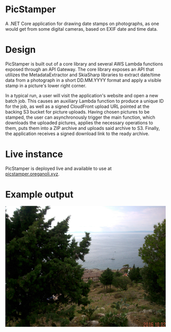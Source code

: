 # PicStamper

A .NET Core application for drawing date stamps on photographs, as one would get from some digital cameras, based on EXIF date and time data.

# Design
PicStamper is built out of a core library and several AWS Lambda functions exposed through an API Gateway. The core library exposes an API that utilizes the MetadataExtractor and SkiaSharp libraries to extract date/time data from a photograph in a short DD.MM.YYYY format and apply a visible stamp in a picture's lower right corner.

In a typical run, a user will visit the application's website and open a new batch job. This causes an auxiliary Lambda function to produce a unique ID for the job, as well as a signed CloudFront upload URL pointed at the backing S3 bucket for picture uploads. Having chosen pictures to be stamped, the user can asynchronously trigger the main function, which downloads the uploaded pictures, applies the necessary operations to them, puts them into a ZIP archive and uploads said archive to S3. Finally, the application receives a signed download link to the ready archive.

# Live instance

PicStamper is deployed live and available to use at [picstamper.oreganoli.xyz](https://picstamper.oreganoli.xyz/).

# Example output
![Picture processed by PicStamper](example_output.jpg)
